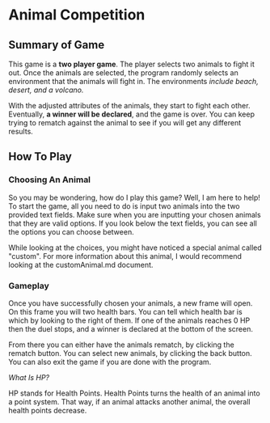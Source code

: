 # Animal Competition
## Summary of Game
This game is a **two player game**. The player selects two animals to fight it out. Once the animals are selected, the program randomly selects an environment that the animals will fight in. The environments *include beach, desert, and a volcano.*  
  
With the adjusted attributes of the animals, they start to fight each other. Eventually, **a winner will be declared**, and the game is over. You can keep trying to rematch against the animal to see if  you will get any different results.
## How To Play
### Choosing An Animal
So you may be wondering, how do I play this game? Well, I am here to help! To start the game, all you need to do is input two animals into the two provided text fields. Make sure when you are inputting your chosen animals that they are valid options. If you look below the text fields, you can see all the options you can choose between.  
  
  While looking at the choices, you might have noticed a special animal called "custom". For more information about this animal, I would recommend looking at the customAnimal.md document.
  ### Gameplay
  Once you have successfully chosen your animals, a new frame will open. On this frame you will two health bars. You can tell which health bar is which by looking to the right of them. If one of the animals reaches 0 HP then the duel stops, and a winner is declared at the bottom of the screen.   
    
  From there you can either have the animals rematch, by clicking the rematch button. You can select new animals, by clicking the back button. You can also exit the game if you are done with the program.
    
  *What Is HP?*
  
 HP stands for Health Points. Health Points turns the health of an animal into a point system. That way, if an animal attacks another animal, the overall health points decrease. 
  
  


